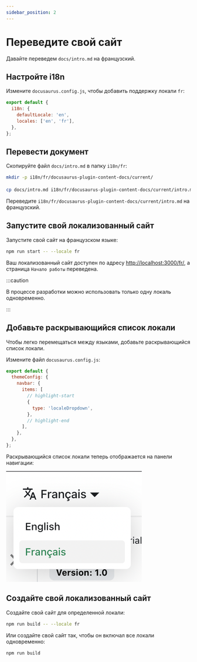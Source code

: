 ```yaml
---
sidebar_position: 2
---
```


# Переведите свой сайт

Давайте переведем `docs/intro.md` на французский.

## Настройте i18n

Измените `docusaurus.config.js`, чтобы добавить поддержку локали `fr`:

```js title="docusaurus.config.js"
export default {
  i18n: {
    defaultLocale: 'en',
    locales: ['en', 'fr'],
  },
};
```

## Перевести документ

Скопируйте файл `docs/intro.md` в папку `i18n/fr`:

```bash
mkdir -p i18n/fr/docusaurus-plugin-content-docs/current/

cp docs/intro.md i18n/fr/docusaurus-plugin-content-docs/current/intro.md
```

Переведите `i18n/fr/docusaurus-plugin-content-docs/current/intro.md` на французский.

## Запустите свой локализованный сайт

Запустите свой сайт на французском языке:

```bash
npm run start -- --locale fr
```

Ваш локализованный сайт доступен по адресу [http://localhost:3000/fr/](http://localhost:3000/fr/), а страница `Начало работы` переведена.

:::caution

В процессе разработки можно использовать только одну локаль одновременно.

:::

## Добавьте раскрывающийся список локали

Чтобы легко перемещаться между языками, добавьте раскрывающийся список локали.

Измените файл `docusaurus.config.js`:

```js title="docusaurus.config.js"
export default {
  themeConfig: {
    navbar: {
      items: [
        // highlight-start
        {
          type: 'localeDropdown',
        },
        // highlight-end
      ],
    },
  },
};
```

Раскрывающийся список локали теперь отображается на панели навигации:

![Locale Dropdown](./img/localeDropdown.png)

## Создайте свой локализованный сайт

Создайте свой сайт для определенной локали:

```bash
npm run build -- --locale fr
```

Или создайте свой сайт так, чтобы он включал все локали одновременно:

```bash
npm run build
```
